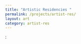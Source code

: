 ```yaml
---
title: "Artistic Residencies "
permalink: /projects/artist-res/
layout: art
category: artist-res
---
```

 :